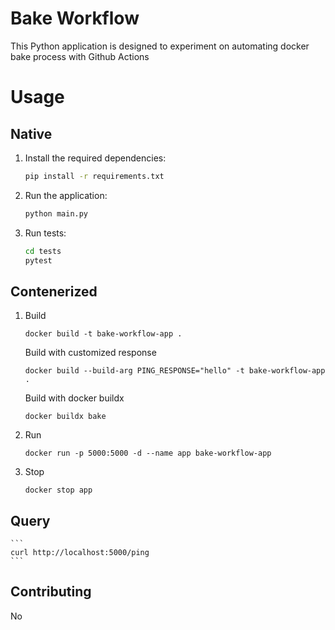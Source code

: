# Bake Workflow

This Python application is designed to experiment on automating docker bake process with Github Actions

# Usage

## Native

1. Install the required dependencies:
    ```sh
    pip install -r requirements.txt
    ```
2. Run the application:
    ```sh
    python main.py
    ```
3. Run tests:
    ```sh
    cd tests
    pytest
    ```
## Contenerized

1. Build
    ```
    docker build -t bake-workflow-app .
    ```
    Build with customized response
    ```
    docker build --build-arg PING_RESPONSE="hello" -t bake-workflow-app . 
    ```
    Build with docker buildx
    ```
    docker buildx bake
    ```
2. Run 
    ```
    docker run -p 5000:5000 -d --name app bake-workflow-app
    ```
3. Stop
    ```
    docker stop app
    ```

## Query
    ```
    curl http://localhost:5000/ping
    ```

## Contributing

No
